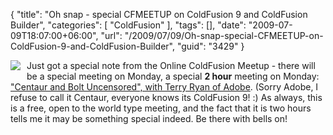 {
	"title": "Oh snap - special CFMEETUP on ColdFusion 9 and ColdFusion Builder",
	"categories": [
		"ColdFusion"
	],
	"tags": [],
	"date": "2009-07-09T18:07:00+06:00",
	"url": "/2009/07/09/Oh-snap-special-CFMEETUP-on-ColdFusion-9-and-ColdFusion-Builder",
	"guid": "3429"
}

<img src="http://www.raymondcamden.com/images/cfjedi//surprise.jpg" align="left" style="margin-right:10px;margin-bottom:10px"> Just got a special note from the Online
ColdFusion Meetup - there will be a special meeting on Monday, a special <b>2 hour</b> meeting on Monday: <a href="http://www.meetup.com/coldfusionmeetup/calendar/10841349/">"Centaur and Bolt Uncensored", with Terry Ryan of Adobe</a>. (Sorry Adobe, I refuse to call it Centaur, everyone knows its ColdFusion 9! :) As always, this is a free, open to the world type meeting, and the fact that it is two hours tells me it may be something special indeed. Be there with bells on!

<br clear="left">